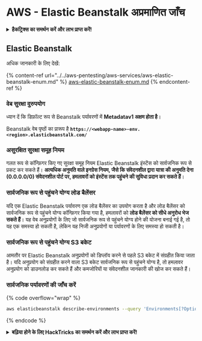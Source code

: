 # AWS - Elastic Beanstalk अप्रमाणित जाँच

<details>

<summary><strong>हैकट्रिक्स का समर्थन करें और लाभ प्राप्त करें!</strong></summary>

* यदि आप अपनी कंपनी को **हैकट्रिक्स में विज्ञापित करना चाहते हैं** या यदि आप **PEASS के नवीनतम संस्करण को देखना चाहते हैं या HackTricks को PDF में डाउनलोड करना चाहते हैं** तो [**सदस्यता योजनाएं**](https://github.com/sponsors/carlospolop) देखें!
* [**आधिकारिक PEASS और HackTricks स्वैग**](https://peass.creator-spring.com) प्राप्त करें
* [**The PEASS Family**](https://opensea.io/collection/the-peass-family) की खोज करें, हमारा विशेष [**NFTs**](https://opensea.io/collection/the-peass-family) संग्रह
* **💬 [**Discord समूह**](https://discord.gg/hRep4RUj7f) या [**टेलीग्राम समूह**](https://t.me/peass) में शामिल हों या मुझे **ट्विटर** 🐦 [**@carlospolopm**](https://twitter.com/carlospolopm)** का** **अनुसरण** करें।**
* **हैकिंग ट्रिक्स साझा करें,** [**HackTricks**](https://github.com/carlospolop/hacktricks) **और** [**HackTricks Cloud**](https://github.com/carlospolop/hacktricks-cloud) **github repos में PR जमा करके।**

</details>

## Elastic Beanstalk

अधिक जानकारी के लिए देखें:

{% content-ref url="../../aws-pentesting/aws-services/aws-elastic-beanstalk-enum.md" %}
[aws-elastic-beanstalk-enum.md](../../aws-pentesting/aws-services/aws-elastic-beanstalk-enum.md)
{% endcontent-ref %}

### वेब सुरक्षा दुरुपयोग

ध्यान दें कि डिफ़ॉल्ट रूप से Beanstalk पर्यावरणों में **Metadatav1 अक्षम होता है**।

Beanstalk वेब पृष्ठों का प्रारूप है **`https://<webapp-name>-env.<region>.elasticbeanstalk.com/`**

### असुरक्षित सुरक्षा समूह नियम

गलत रूप से कॉन्फ़िगर किए गए सुरक्षा समूह नियम Elastic Beanstalk इंस्टेंस को सार्वजनिक रूप से प्रकट कर सकते हैं। **अत्यधिक अनुमति वाले इनग्रेस नियम, जैसे कि संवेदनशील द्वारा यात्रा की अनुमति देना (0.0.0.0/0) संवेदनशील पोर्ट पर, हमलावरों को इंस्टेंस तक पहुंचने की सुविधा प्रदान कर सकते हैं**।

### सार्वजनिक रूप से पहुंचने योग्य लोड बैलेंसर

यदि एक Elastic Beanstalk पर्यावरण एक लोड बैलेंसर का उपयोग करता है और लोड बैलेंसर को सार्वजनिक रूप से पहुंचने योग्य कॉन्फ़िगर किया गया है, हमलावरों को **लोड बैलेंसर को सीधे अनुरोध भेज सकते हैं**। यह वेब अनुप्रयोगों के लिए जो सार्वजनिक रूप से पहुंचने योग्य होने की योजना बनाई गई है, तो यह एक समस्या हो सकती है, लेकिन यह निजी अनुप्रयोगों या पर्यावरणों के लिए समस्या हो सकती है।

### सार्वजनिक रूप से पहुंचने योग्य S3 बकेट

आमतौर पर Elastic Beanstalk अनुप्रयोगों को डिप्लॉय करने से पहले S3 बकेट में संग्रहीत किया जाता है। यदि अनुप्रयोग को संग्रहीत करने वाला S3 बकेट सार्वजनिक रूप से पहुंचने योग्य है, तो हमलावर अनुप्रयोग को डाउनलोड कर सकते हैं और कमजोरियों या संवेदनशील जानकारी की खोज कर सकते हैं।

### सार्वजनिक पर्यावरणों की जाँच करें

{% code overflow="wrap" %}
```bash
aws elasticbeanstalk describe-environments --query 'Environments[?OptionSettings[?OptionName==`aws:elbv2:listener:80:defaultProcess` && contains(OptionValue, `redirect`)]].{EnvironmentName:EnvironmentName, ApplicationName:ApplicationName, Status:Status}' --output table
```
{% endcode %}

<details>

<summary><strong>बढ़िया होने के लिए HackTricks का समर्थन करें और लाभ प्राप्त करें!</strong></summary>

* यदि आप अपनी कंपनी को **HackTricks में विज्ञापित करना चाहते हैं** या यदि आप **PEASS के नवीनतम संस्करण देखना चाहते हैं या HackTricks को PDF में डाउनलोड करना चाहते हैं** तो [**सदस्यता योजनाएं**](https://github.com/sponsors/carlospolop) देखें!
* [**आधिकारिक PEASS & HackTricks स्वैग**](https://peass.creator-spring.com) प्राप्त करें
* [**The PEASS Family**](https://opensea.io/collection/the-peass-family) का खोज करें, हमारा एकल [**NFTs**](https://opensea.io/collection/the-peass-family) संग्रह
* **💬 [**Discord समूह**](https://discord.gg/hRep4RUj7f) या [**टेलीग्राम समूह**](https://t.me/peass) में शामिल हों या मुझे **ट्विटर** पर फ़ॉलो करें 🐦 [**@carlospolopm**](https://twitter.com/carlospolopm)**.**
* **अपने हैकिंग ट्रिक्स साझा करें,** [**HackTricks**](https://github.com/carlospolop/hacktricks) और [**HackTricks Cloud**](https://github.com/carlospolop/hacktricks-cloud) github repos में PR जमा करके।

</details>
